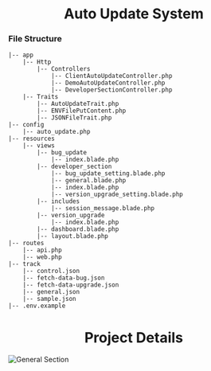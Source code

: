 <h1 align="center">
    Auto Update System
</h1>


### File Structure


```
|-- app 
    |-- Http
        |-- Controllers
            |-- ClientAutoUpdateController.php
            |-- DemoAutoUpdateController.php
            |-- DeveloperSectionController.php
    |-- Traits
        |-- AutoUpdateTrait.php
        |-- ENVFilePutContent.php
        |-- JSONFileTrait.php
|-- config 
    |-- auto_update.php
|-- resources 
    |-- views
        |-- bug_update
            |-- index.blade.php
        |-- developer_section
            |-- bug_update_setting.blade.php
            |-- general.blade.php
            |-- index.blade.php
            |-- version_upgrade_setting.blade.php
        |-- includes
            |-- session_message.blade.php
        |-- version_upgrade
            |-- index.blade.php
        |-- dashboard.blade.php    
        |-- layout.blade.php    
|-- routes 
    |-- api.php
    |-- web.php
|-- track 
    |-- control.json
    |-- fetch-data-bug.json
    |-- fetch-data-upgrade.json
    |-- general.json
    |-- sample.json
|-- .env.example 
```


<h1 align="center">
    Project Details
</h1>

![General Section](https://snipboard.io/dyGhb5.jpg)
